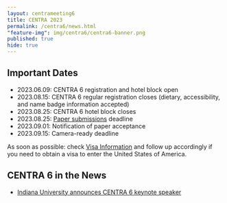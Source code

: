 ```yaml
---
layout: centrameeting6
title: CENTRA 2023
permalink: /centra6/news.html
"feature-img": img/centra6/centra6-banner.png
published: true
hide: true
---
```


## Important Dates

- 2023.06.09: CENTRA 6 registration and hotel block open
- 2023.08.15: CENTRA 6 regular registration closes (dietary, accessibility, and name badge information accepted)
- 2023.08.25: CENTRA 6 hotel block closes
- 2023.08.25: [Paper submissions](https://www.globalcentra.org/centra6/workshop.html) deadline
- 2023.09.01: Notification of paper acceptance
- 2023.09.15: Camera-ready deadline

As soon as possible: check [Visa Information](https://www.globalcentra.org/centra6/visainfo.html) and follow up accordingly if you need to obtain a visa to enter the United States of America.

## CENTRA 6 in the News

- [Indiana University announces CENTRA 6 keynote speaker](https://go.iu.edu/4Qjo)
